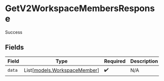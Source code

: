 # GetV2WorkspaceMembersResponse

Success


## Fields

| Field                                                        | Type                                                         | Required                                                     | Description                                                  |
| ------------------------------------------------------------ | ------------------------------------------------------------ | ------------------------------------------------------------ | ------------------------------------------------------------ |
| `data`                                                       | List[[models.WorkspaceMember](../models/workspacemember.md)] | :heavy_check_mark:                                           | N/A                                                          |
